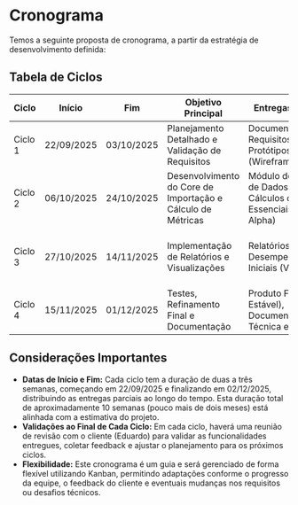 # Cronograma

Temos a seguinte proposta de cronograma, a partir da estratégia de desenvolvimento definida:

## Tabela de Ciclos

| Ciclo   | Início      | Fim        | Objetivo Principal                                     | Entregas Esperadas                                                 | Validação do Cliente                                     |
|---------|------------|-----------|--------------------------------------------------------|-------------------------------------------------------------------|--------------------------------------------------------|
| Ciclo 1 | 22/09/2025 | 03/10/2025 | Planejamento Detalhado e Validação de Requisitos      | Documento de Requisitos Refinado, Protótipos de UI (Wireframes/Mockups) | Reunião de Validação de Protótipo e Requisitos       |
| Ciclo 2 | 06/10/2025 | 24/10/2025 | Desenvolvimento do Core de Importação e Cálculo de Métricas | Módulo de Importação de Dados Funcional, Cálculos de Métricas Essenciais (Versão Alpha) | Demonstração do Módulo de Importação e Cálculos de Métricas |
| Ciclo 3 | 27/10/2025 | 14/11/2025 | Implementação de Relatórios e Visualizações          | Relatórios Básicos de Desempenho, Gráficos Iniciais (Versão Beta) | Reunião de Feedback sobre Relatórios e Visualizações |
| Ciclo 4 | 15/11/2025 | 01/12/2025 | Testes, Refinamento Final e Documentação             | Produto Final (Versão Estável), Documentação Técnica e de Usuário | Reunião de Validação de Entrega (Final)             |

## Considerações Importantes

- **Datas de Início e Fim:** Cada ciclo tem a duração de duas a três semanas, começando em 22/09/2025 e finalizando em 02/12/2025, distribuindo as entregas parciais ao longo do tempo. Esta duração total de aproximadamente 10 semanas (pouco mais de dois meses) está alinhada com a estimativa do projeto.  
- **Validações ao Final de Cada Ciclo:** Em cada ciclo, haverá uma reunião de revisão com o cliente (Eduardo) para validar as funcionalidades entregues, coletar feedback e ajustar o planejamento para os próximos ciclos.  
- **Flexibilidade:** Este cronograma é um guia e será gerenciado de forma flexível utilizando Kanban, permitindo adaptações conforme o progresso da equipe, o feedback do cliente e eventuais mudanças nos requisitos ou desafios técnicos.  
